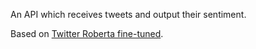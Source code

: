 An API which receives tweets and output their sentiment.

Based on [Twitter Roberta fine-tuned](https://huggingface.co/cardiffnlp/twitter-roberta-base-sentiment-latest).
